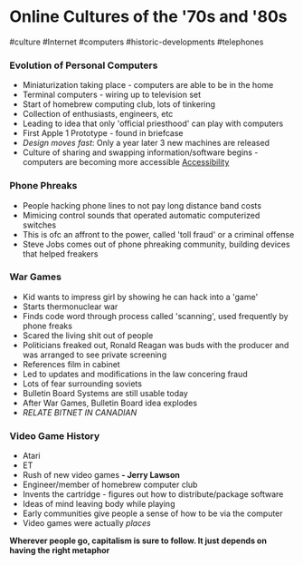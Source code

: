 
# Online Cultures of the '70s and '80s

#culture #Internet #computers #historic-developments #telephones 

### Evolution of Personal Computers

- Miniaturization taking place - computers are able to be in the home
- Terminal computers - wiring up to television set
- Start of homebrew computing club, lots of tinkering
- Collection of enthusiasts, engineers, etc
- Leading to idea that only 'official priesthood' can play with computers
- First Apple 1 Prototype - found in briefcase
- *Design moves fast*: Only a year later 3 new machines are released
- Culture of sharing and swapping information/software begins - computers are becoming more accessible [Accessibility](Accessibility.md)

### Phone Phreaks

- People hacking phone lines to not pay long distance band costs
- Mimicing control sounds that operated automatic computerized switches
- This is ofc an affront to the power, called 'toll fraud' or a criminal offense
- Steve Jobs comes out of phone phreaking community, building devices that helped freakers

### War Games

- Kid wants to  impress girl by showing he can hack into a 'game'
- Starts thermonuclear war
- Finds code word through process called 'scanning', used frequently by phone freaks
- Scared the living shit out of people
- Politicians freaked out, Ronald Reagan was buds with the producer and was arranged to see private screening
- References film in cabinet
- Led to updates and modifications in the law concering fraud
- Lots of fear surrounding soviets
- Bulletin Board Systems are still usable today
- After War Games, Bulletin Board idea explodes
- *RELATE BITNET IN CANADIAN*

### Video Game History

- Atari
- ET
- Rush of new video games
**- Jerry Lawson**
- Engineer/member of homebrew computer club
- Invents the cartridge - figures out how to distribute/package software
- Ideas of mind leaving body while playing
- Early communities give people a sense of how to be via the computer
- Video games were actually *places*

**Wherever people go, capitalism is sure to follow. It just depends on having the right metaphor**



